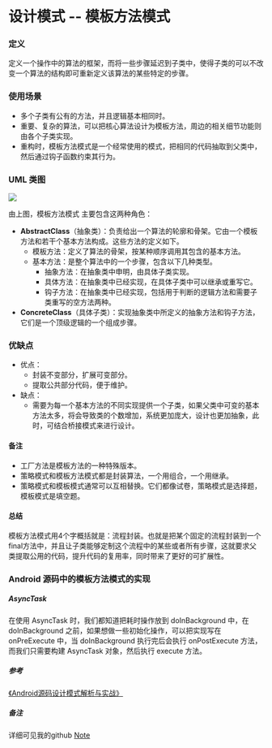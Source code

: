 # 设计模式 -- 模板方法模式

### 定义

定义一个操作中的算法的框架，而将一些步骤延迟到子类中，使得子类的可以不改变一个算法的结构即可重新定义该算法的某些特定的步骤。

### 使用场景

- 多个子类有公有的方法，并且逻辑基本相同时。
- 重要、复杂的算法，可以把核心算法设计为模板方法，周边的相关细节功能则由各个子类实现。
- 重构时，模板方法模式是一个经常使用的模式，把相同的代码抽取到父类中，然后通过钩子函数约束其行为。

### UML 类图

![](https://github.com/mrlsm/Note/blob/master/designPatterns/images/template_uml.jpg)

由上图，模板方法模式 主要包含这两种角色：

- **AbstractClass**（抽象类）：负责给出一个算法的轮廓和骨架。它由一个模板方法和若干个基本方法构成。这些方法的定义如下。
	- 模板方法：定义了算法的骨架，按某种顺序调用其包含的基本方法。
	- 基本方法：是整个算法中的一个步骤，包含以下几种类型。
		- 抽象方法：在抽象类中申明，由具体子类实现。
		- 具体方法：在抽象类中已经实现，在具体子类中可以继承或重写它。
		- 钩子方法：在抽象类中已经实现，包括用于判断的逻辑方法和需要子类重写的空方法两种。
- **ConcreteClass**（具体子类）：实现抽象类中所定义的抽象方法和钩子方法，它们是一个顶级逻辑的一个组成步骤。

### 优缺点
- 优点：
    - 封装不变部分，扩展可变部分。
	- 提取公共部分代码，便于维护。
- 缺点：
    - 需要为每一个基本方法的不同实现提供一个子类，如果父类中可变的基本方法太多，将会导致类的个数增加，系统更加庞大，设计也更加抽象，此时，可结合桥接模式来进行设计。

#### 备注

- 工厂方法是模板方法的一种特殊版本。
- 策略模式和模板方法模式都是封装算法，一个用组合，一个用继承。
- 策略模式和模板模式通常可以互相替换。它们都像试卷，策略模式是选择题，模板模式是填空题。

#### 总结

模板方法模式用4个字概括就是：流程封装。也就是把某个固定的流程封装到一个final方法中，并且让子类能够定制这个流程中的某些或者所有步骤，这就要求父类提取公用的代码，提升代码的复用率，同时带来了更好的可扩展性。

### Android 源码中的模板方法模式的实现

##### AsyncTask

在使用 AsyncTask 时，我们都知道把耗时操作放到 doInBackground 中，在 doInBackground 之前，如果想做一些初始化操作，可以把实现写在 onPreExecute 中，当 doInBackground 执行完后会执行 onPostExecute 方法，而我们只需要构建 AsyncTask 对象，然后执行 execute 方法。

##### 参考
[《Android源码设计模式解析与实战》](https://book.douban.com/subject/26644935/)  
                                                                   

##### 备注
详细可见我的github [Note](https://github.com/mrlsm/Note)